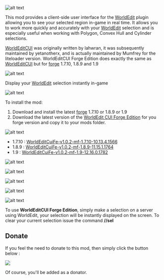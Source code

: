![alt text](https://github.com/hexosse/WorldEditCUI-Forge-Edition/raw/master/img/wecui_header.png "")
  
This mod provides a client-side user interface for the [WorldEdit](http://dev.bukkit.org/bukkit-plugins/worldedit/) plugin allowing you to see your selected region in-game in real time. It allows you to work more quickly and accurately with your [WorldEdit](http://dev.bukkit.org/bukkit-plugins/worldedit/) selection and is especially useful when working with Polygon, Convex Hull and Cylinder selections.

[WorldEditCUI](http://www.minecraftforum.net/forums/mapping-and-modding/minecraft-mods/1292886-worldeditcui) was originally written by lahwran, it was subsequently maintained by yetanotherx, and is actually maintained by Mumfrey for the liteloader version.
WorldEditCUI Forge Edition does exactly the same as [WorldEditCUI](http://www.minecraftforum.net/forums/mapping-and-modding/minecraft-mods/1292886-worldeditcui) but for [forge](http://files.minecraftforge.net/) 1.7.10, 1.8.9 and 1.9

![alt text](https://github.com/hexosse/WorldEditCUI-Forge-Edition/raw/master/img/wecui_features.png "")

Display your [WorldEdit](http://dev.bukkit.org/bukkit-plugins/worldedit/) selection instantly in-game


![alt text](https://github.com/hexosse/WorldEditCUI-Forge-Edition/raw/master/img/wecui_install.png "")

To install the mod:

1. Download and install the latest [forge](http://files.minecraftforge.net/) 1.7.10 or 1.8.9 or 1.9
2. Download the latest version of the [WorldEdit CUI Forge Edition](https://raw.github.com/hexosse/WorldEditCUI-Forge-Edition/master/files/1.8.9/WorldEditCuiFe-v1.0.2-mf-1.8.9-11.15.1.1764.jar) for you forge version and copy it to your mods folder.

![alt text](https://github.com/hexosse/WorldEditCUI-Forge-Edition/raw/master/img/wecui_download.png "")

* 1.7.10 : [WorldEditCuiFe-v1.0.2-mf-1.7.10-10.13.4.1566](https://raw.github.com/hexosse/WorldEditCUI-Forge-Edition/master/files/1.7.10/WorldEditCuiFe-v1.0.2-mf-1.7.10-10.13.4.1566.jar)
* 1.8.9 : [WorldEditCuiFe-v1.0.2-mf-1.8.9-11.15.1.1764](https://raw.github.com/hexosse/WorldEditCUI-Forge-Edition/master/files/1.8.9/WorldEditCuiFe-v1.0.2-mf-1.8.9-11.15.1.1764.jar)
* 1.9 : [WorldEditCuiFe-v1.0.2-mf-1.9-12.16.0.1782](https://raw.github.com/hexosse/WorldEditCUI-Forge-Edition/master/files/1.9/WorldEditCuiFe-v1.0.2-mf-1.9-12.16.0.1782.jar)


![alt text](https://github.com/hexosse/WorldEditCUI-Forge-Edition/raw/master/img/wecui_screenshots.png "")

![alt text](https://github.com/hexosse/WorldEditCUI-Forge-Edition/raw/master/img/wecui_screenshot_00.png "")

![alt text](https://github.com/hexosse/WorldEditCUI-Forge-Edition/raw/master/img/wecui_screenshot_01.png "")

![alt text](https://github.com/hexosse/WorldEditCUI-Forge-Edition/raw/master/img/wecui_screenshot_02.png "")

![alt text](https://github.com/hexosse/WorldEditCUI-Forge-Edition/raw/master/img/wecui_howto.png "")

To use **WorldEditCUI Forge Edition**, simply make a selection on a server using WorldEdit, your selection will be instantly displayed on the screen. To clear your current selection issue the command **//sel**

## Donate
If you feel the need to donate to this mod, then simply click the button below :

[![](https://www.paypalobjects.com/en_GB/i/btn/btn_donate_LG.gif)](https://www.paypal.com/cgi-bin/webscr?cmd=_s-xclick&hosted_button_id=KWZQGM88CGSWQ)

Of course, you'll be added as a donator.

